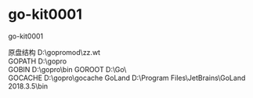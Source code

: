 # go-kit0001
go-kit0001

原盘结构 D:\gopromod\zz.wt   
GOPATH   D:\gopro   
GOBIN    D:\gopro\bin
GOROOT   D:\Go\   
GOCACHE  D:\gopro\gocache
GoLand   D:\Program Files\JetBrains\GoLand 2018.3.5\bin   

